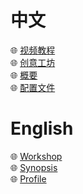 # 中文
🌐  [视频教程](https://www.bilibili.com/video/BV1qy4y1u7hr)  
🌐  [创意工坊](https://steamcommunity.com/sharedfiles/filedetails/?id=2513556254)  
🌐  [概要](https://github.com/S1mpleTAT/Dayz-OnlineRewards/blob/main/chinese/readme.md)  
🌐  [配置文件](https://github.com/S1mpleTAT/Dayz-OnlineRewards/blob/main/chinese/%E9%85%8D%E7%BD%AE%E6%96%87%E4%BB%B6)

# English
🌐  [Workshop](https://steamcommunity.com/sharedfiles/filedetails/?id=2513556254)  
🌐  [Synopsis](https://github.com/S1mpleTAT/Dayz-OnlineRewards/blob/main/english/readme.md)  
🌐  [Profile](https://github.com/S1mpleTAT/Dayz-OnlineRewards/blob/main/english/Profile)
